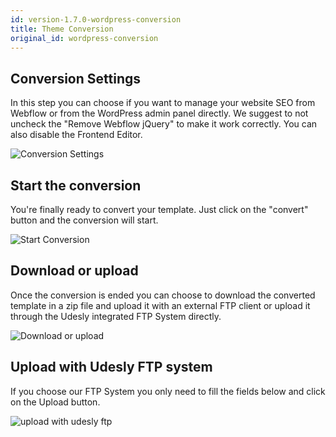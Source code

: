 ```yaml
---
id: version-1.7.0-wordpress-conversion
title: Theme Conversion
original_id: wordpress-conversion
---
```


## Conversion Settings
In this step you can choose if you want to manage your website SEO from Webflow or from the WordPress admin panel directly. We suggest to not uncheck the "Remove Webflow jQuery" to make it work correctly. You can also disable the Frontend Editor.

![Conversion Settings](assets/conversion-settings.png)

## Start the conversion
You're finally ready to convert your template. Just click on the "convert" button and the conversion will start.

![Start Conversion](assets/start-conversion.png)

## Download or upload
Once the conversion is ended you can choose to download the converted template in a zip file and upload it with an external FTP client or upload it through the Udesly integrated FTP System directly.

![Download or upload](assets/download-upload.png)

## Upload with Udesly FTP system
If you choose our FTP System you only need to fill the fields below and click on the Upload button.

![upload with udesly ftp](assets/upload-with-udesly-ftp.png)

